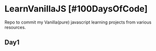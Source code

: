# LearnVanillaJS [#100DaysOfCode]
Repo to commit my Vanilla(pure) javascript learning projects from various resources. 

## Day1 
